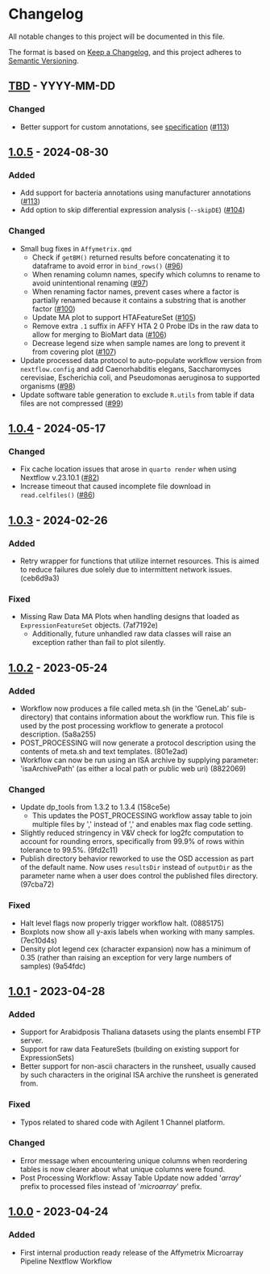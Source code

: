 # Changelog

All notable changes to this project will be documented in this file.

The format is based on [Keep a Changelog](https://keepachangelog.com/en/1.0.0/),
and this project adheres to [Semantic Versioning](https://semver.org/spec/v2.0.0.html).

## [TBD](#) - YYYY-MM-DD

### Changed

- Better support for custom annotations, see [specification](examples/annotations/README.md) ([#113](https://github.com/nasa/GeneLab_Data_Processing/issues/113))

## [1.0.5](https://github.com/nasa/GeneLab_Data_Processing/tree/NF_MAAffymetrix_1.0.5/Microarray/Affymetrix/Workflow_Documentation/NF_MAAffymetrix) - 2024-08-30

### Added

- Add support for bacteria annotations using manufacturer annotations ([#113](https://github.com/nasa/GeneLab_Data_Processing/issues/113))
- Add option to skip differential expression analysis (`--skipDE`) ([#104](https://github.com/nasa/GeneLab_Data_Processing/issues/104))

### Changed

- Small bug fixes in `Affymetrix.qmd`
  - Check if `getBM()` returned results before concatenating it to dataframe to avoid error in `bind_rows()` ([#96](https://github.com/nasa/GeneLab_Data_Processing/issues/96))
  - When renaming column names, specify which columns to rename to avoid unintentional renaming ([#97](https://github.com/nasa/GeneLab_Data_Processing/issues/97))
  - When renaming factor names, prevent cases where a factor is partially renamed because it contains a substring that is another factor ([#100](https://github.com/nasa/GeneLab_Data_Processing/issues/100))
  - Update MA plot to support HTAFeatureSet ([#105](https://github.com/nasa/GeneLab_Data_Processing/issues/105))
  - Remove extra `.1` suffix in AFFY HTA 2 0 Probe IDs in the raw data to allow for merging to BioMart data ([#106](https://github.com/nasa/GeneLab_Data_Processing/issues/106))
  - Decrease legend size when sample names are long to prevent it from covering plot ([#107](https://github.com/nasa/GeneLab_Data_Processing/issues/107))
- Update processed data protocol to auto-populate workflow version from `nextflow.config` and add Caenorhabditis elegans, Saccharomyces cerevisiae, Escherichia coli, and Pseudomonas aeruginosa to supported organisms ([#98](https://github.com/nasa/GeneLab_Data_Processing/issues/98))
- Update software table generation to exclude `R.utils` from table if data files are not compressed ([#99](https://github.com/nasa/GeneLab_Data_Processing/issues/99))

## [1.0.4](https://github.com/nasa/GeneLab_Data_Processing/tree/NF_MAAffymetrix_1.0.4/Microarray/Affymetrix/Workflow_Documentation/NF_MAAffymetrix) - 2024-05-17

### Changed

- Fix cache location issues that arose in `quarto render` when using Nextflow v.23.10.1 ([#82](https://github.com/nasa/GeneLab_Data_Processing/issues/82))
- Increase timeout that caused incomplete file download in `read.celfiles()` ([#86](https://github.com/nasa/GeneLab_Data_Processing/issues/86))

## [1.0.3](https://github.com/nasa/GeneLab_Data_Processing/tree/NF_MAAffymetrix_1.0.3/Microarray/Affymetrix/Workflow_Documentation/NF_MAAffymetrix) - 2024-02-26

### Added

- Retry wrapper for functions that utilize internet resources.  This is aimed to reduce failures due solely due to intermittent network issues. (ceb6d9a3)

### Fixed

- Missing Raw Data MA Plots when handling designs that loaded as `ExpressionFeatureSet` objects. (7af7192e)
  - Additionally, future unhandled raw data classes will raise an exception rather than fail to plot silently.

## [1.0.2](https://github.com/asaravia-butler/GeneLab_Data_Processing/tree/NF_MAAffymetrix_1.0.2/Microarray/Affymetrix/Workflow_Documentation/NF_MAAffymetrix) - 2023-05-24

### Added

- Workflow now produces a file called meta.sh (in the 'GeneLab' sub-directory) that contains information about the workflow run. This file is used by the post processing workflow to generate a protocol description. (5a8a255)
- POST_PROCESSING will now generate a protocol description using the contents of meta.sh and text templates. (801e2ad)
- Workflow can now be run using an ISA archive by supplying parameter: 'isaArchivePath' (as either a local path or public web uri) (8822069)

### Changed

- Update dp_tools from 1.3.2 to 1.3.4 (158ce5e)
  - This updates the POST_PROCESSING workflow assay table to join multiple files by ',' instead of ',<SPACE>' and enables max flag code setting.
- Slightly reduced stringency in V&V check for log2fc computation to account for rounding errors, specifically from 99.9% of rows within tolerance to 99.5%. (9fd2c11)
- Publish directory behavior reworked to use the OSD accession as part of the default name. Now uses `resultsDir` instead of `outputDir` as the parameter name when a user does control the published files directory. (97cba72)

### Fixed

- Halt level flags now properly trigger workflow halt. (0885175)
- Boxplots now show all y-axis labels when working with many samples. (7ec10d4s)
- Density plot legend cex (character expansion) now has a minimum of 0.35 (rather than raising an exception for very large numbers of samples) (9a54fdc)

## [1.0.1](https://github.com/asaravia-butler/GeneLab_Data_Processing/tree/NF_MAAffymetrix_1.0.1/Microarray/Affymetrix/Workflow_Documentation/NF_MAAffymetrix) - 2023-04-28

### Added

- Support for Arabidposis Thaliana datasets using the plants ensembl FTP server.
- Support for raw data FeatureSets (building on existing support for ExpressionSets)
- Better support for non-ascii characters in the runsheet, usually caused by such characters in the original ISA archive the runsheet is generated from.

### Fixed

- Typos related to shared code with Agilent 1 Channel platform.

### Changed

- Error message when encountering unique columns when reordering tables is now clearer about what unique columns were found.
- Post Processing Workflow: Assay Table Update now added '_array_' prefix to processed files instead of '_microarray_' prefix.

## [1.0.0](https://github.com/asaravia-butler/GeneLab_Data_Processing/tree/NF_MAAffymetrix_1.0.0/Microarray/Affymetrix/Workflow_Documentation/NF_MAAffymetrix) - 2023-04-24

### Added

- First internal production ready release of the Affymetrix Microarray Pipeline Nextflow Workflow